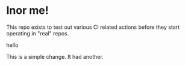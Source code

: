 # Inor me!

This repo exists to test out various CI related actions before they start operating in "real" repos.


hello

<!--

ponylang/action-testing@0.47.3

corral add github.com/ponylang/action-testing.git --version 0.47.3

other stuff

corral add github.com/ponylang/action-testing.git -v 0.47.3

-->

This is a simple change. It had another.


